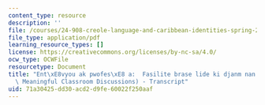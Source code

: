 ```yaml
---
content_type: resource
description: ''
file: /courses/24-908-creole-language-and-caribbean-identities-spring-2017/71a30425dd30acd2d9fe60022f250aaf_MIT24_908S17_Facilitating_Discussions_Creole_300k.pdf
file_type: application/pdf
learning_resource_types: []
license: https://creativecommons.org/licenses/by-nc-sa/4.0/
ocw_type: OCWFile
resourcetype: Document
title: "Ent\xE8vyou ak pwofes\xE8 a:  Fasilite brase lide ki djanm nan sal klas (Facilitating\
  \ Meaningful Classroom Discussions) - Transcript"
uid: 71a30425-dd30-acd2-d9fe-60022f250aaf
---
```

